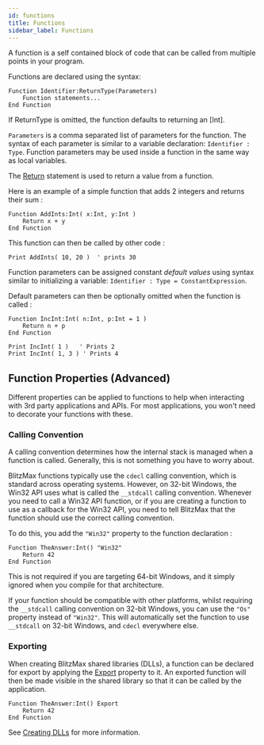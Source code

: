 ```yaml
---
id: functions
title: Functions
sidebar_label: Functions
---
```


A function is a self contained block of code that can be called from multiple
points in your program.

Functions are declared using the syntax:

```blitzmax
Function Identifier:ReturnType(Parameters)
    Function statements...
End Function
```
If ReturnType is omitted, the function defaults to returning an [Int].

`Parameters` is a comma separated list of parameters for the function. The syntax
of each parameter is similar to a variable declaration: `Identifier : Type`.
Function parameters may be used inside a function in the same way as local
variables.

The [Return] statement is used to return a value from a function.

Here is an example of a simple function that adds 2 integers and returns their sum :

```blitzmax
Function AddInts:Int( x:Int, y:Int )
	Return x + y
End Function
```

This function can then be called by other code :

```blitzmax
Print AddInts( 10, 20 )  ' prints 30
```

Function parameters can be assigned constant *default values* using syntax similar
to initializing a variable: `Identifier : Type = ConstantExpression`.

Default parameters can then be optionally omitted when the function is called :

```blitzmax
Function IncInt:Int( n:Int, p:Int = 1 )
	Return n + p
End Function

Print IncInt( 1 )   ' Prints 2
Print IncInt( 1, 3 ) ' Prints 4
```

## Function Properties (Advanced)

Different properties can be applied to functions to help when interacting with 3rd party
applications and APIs. For most applications, you won't need to decorate your functions with these.

### Calling Convention

A calling convention determines how the internal stack is managed when a function is called. Generally,
this is not something you have to worry about.

BlitzMax functions typically use the `cdecl` calling convention, which is standard across
operating systems. However, on 32-bit Windows, the Win32 API uses what is called the `__stdcall`
calling convention. Whenever you need to call a Win32 API function, or if you are creating a function
to use as a callback for the Win32 API, you need to tell BlitzMax that the function should use
the correct calling convention.

To do this, you add the `"Win32"` property to the function declaration :

```blitzmax
Function TheAnswer:Int() "Win32"
    Return 42
End Function
```

This is not required if you are targeting 64-bit Windows, and it simply ignored when you compile
for that architecture.

If your function should be compatible with other platforms, whilst requiring the `__stdcall`
calling convention on 32-bit Windows, you can use the `"Os"` property instead of `"Win32"`. This
will automatically set the function to use `__stdcall` on 32-bit Windows, and `cdecl` everywhere
else.

### Exporting

When creating BlitzMax shared libraries (DLLs), a function can be declared for export by applying
the [Export] property to it. An exported function will then be made visible in the shared library
so that it can be called by the application.

```blitzmax
Function TheAnswer:Int() Export
    Return 42
End Function
```

See [Creating DLLs] for more information.

[Return]: ../../api/brl/brl.blitz/#return
[Export]: ../../api/brl/brl.blitz/#export
[Creating DLLs]: ../../language/creating_dlls
